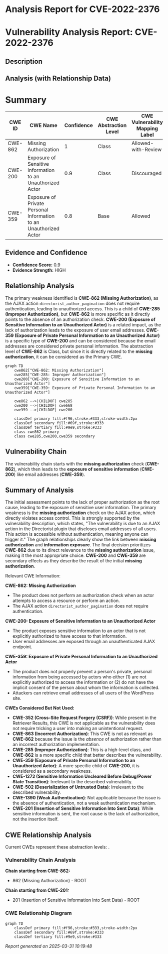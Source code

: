 # Analysis Report for CVE-2022-2376

# Vulnerability Analysis Report: CVE-2022-2376

## Description



## Analysis (with Relationship Data)

# Summary
| CWE ID | CWE Name | Confidence | CWE Abstraction Level | CWE Vulnerability Mapping Label | CWE-Vulnerability Mapping Notes |
|---|---|---|---|---|---|
| CWE-862 | Missing Authorization | 1 | Class | Allowed-with-Review | Primary CWE |
| CWE-200 | Exposure of Sensitive Information to an Unauthorized Actor | 0.9 | Class | Discouraged | Secondary Candidate |
| CWE-359 | Exposure of Private Personal Information to an Unauthorized Actor | 0.8 | Base | Allowed | Secondary Candidate |

## Evidence and Confidence

*   **Confidence Score:** 0.9
*   **Evidence Strength:** HIGH

## Relationship Analysis
The primary weakness identified is **CWE-862 (Missing Authorization)**, as the AJAX action `directorist_author_pagination` does not require authentication, leading to unauthorized access. This is a child of **CWE-285 (Improper Authorization)**, but **CWE-862** is more specific as it directly points to the absence of an authorization check. **CWE-200 (Exposure of Sensitive Information to an Unauthorized Actor)** is a related impact, as the lack of authorization leads to the exposure of user email addresses. **CWE-359 (Exposure of Private Personal Information to an Unauthorized Actor)** is a specific type of **CWE-200** and can be considered because the email addresses are considered private personal information. The abstraction level of **CWE-862** is Class, but since it is directly related to the **missing authorization**, it can be considered as the Primary CWE.

```mermaid
graph TD
    cwe862["CWE-862: Missing Authorization"]
    cwe285["CWE-285: Improper Authorization"]
    cwe200["CWE-200: Exposure of Sensitive Information to an Unauthorized Actor"]
    cwe359["CWE-359: Exposure of Private Personal Information to an Unauthorized Actor"]
    
    cwe862 -->|CHILDOF| cwe285
    cwe200 -->|CHILDOF| cwe668
    cwe359 -->|CHILDOF| cwe200
    
    classDef primary fill:#f96,stroke:#333,stroke-width:2px
    classDef secondary fill:#69f,stroke:#333
    classDef tertiary fill:#9e9,stroke:#333
    class cwe862 primary
    class cwe285,cwe200,cwe359 secondary
```

## Vulnerability Chain
The vulnerability chain starts with the **missing authorization** check (**CWE-862**), which then leads to the **exposure of sensitive information** (**CWE-200**) like email addresses (**CWE-359**).

## Summary of Analysis
The initial assessment points to the lack of proper authorization as the root cause, leading to the exposure of sensitive user information. The primary weakness is the **missing authorization** check on the AJAX action, which directly violates access control. This is strongly supported by the vulnerability description, which states, "The vulnerability is due to an AJAX action in the Directorist plugin that discloses email addresses of all users. This action is accessible without authentication, meaning anyone can trigger it." The graph relationships clearly show the link between **missing authorization** and **information exposure**. The final decision prioritizes **CWE-862** due to its direct relevance to the **missing authorization** issue, making it the most appropriate choice. **CWE-200** and **CWE-359** are secondary effects as they describe the result of the initial **missing authorization**.

Relevant CWE Information:

**CWE-862: Missing Authorization**
*   The product does not perform an authorization check when an actor attempts to access a resource or perform an action.
*   The AJAX action `directorist_author_pagination` does not require authentication.

**CWE-200: Exposure of Sensitive Information to an Unauthorized Actor**
*   The product exposes sensitive information to an actor that is not explicitly authorized to have access to that information.
*   User email addresses are exposed through an unauthenticated AJAX endpoint.

**CWE-359: Exposure of Private Personal Information to an Unauthorized Actor**
*   The product does not properly prevent a person's private, personal information from being accessed by actors who either (1) are not explicitly authorized to access the information or (2) do not have the implicit consent of the person about whom the information is collected.
*   Attackers can retrieve email addresses of all users of the WordPress site.

**CWEs Considered But Not Used:**

*   **CWE-352 (Cross-Site Request Forgery (CSRF))**: While present in the Retriever Results, this CWE is not applicable as the vulnerability does not require tricking a user into making an unintentional request.
*   **CWE-863 (Incorrect Authorization)**: This CWE is not as relevant as **CWE-862** because the issue is the *absence* of authorization rather than an incorrect authorization implementation.
*   **CWE-285 (Improper Authorization)**: This is a high-level class, and **CWE-862** is a more specific child that better describes the vulnerability.
*   **CWE-359 (Exposure of Private Personal Information to an Unauthorized Actor)**: A more specific child of **CWE-200**, it is considered as a secondary weakness.
*   **CWE-1272 (Sensitive Information Uncleared Before Debug/Power State Transition)**: Irrelevant to the described vulnerability.
*   **CWE-502 (Deserialization of Untrusted Data)**: Irrelevant to the described vulnerability.
*   **CWE-1390 (Weak Authentication)**: Not applicable because the issue is the absence of authentication, not a weak authentication mechanism.
*   **CWE-201 (Insertion of Sensitive Information Into Sent Data)**: While sensitive information is sent, the root cause is the lack of authorization, not the insertion itself.


## CWE Relationship Analysis

Current CWEs represent these abstraction levels: .


### Vulnerability Chain Analysis

**Chain starting from CWE-862:**
- 862 (Missing Authorization) - ROOT


**Chain starting from CWE-201:**
- 201 (Insertion of Sensitive Information Into Sent Data) - ROOT



### CWE Relationship Diagram

```mermaid
graph TD
    classDef primary fill:#f96,stroke:#333,stroke-width:2px
    classDef secondary fill:#69f,stroke:#333
    classDef tertiary fill:#9e9,stroke:#333
```



*Report generated on 2025-03-31 10:19:48*
